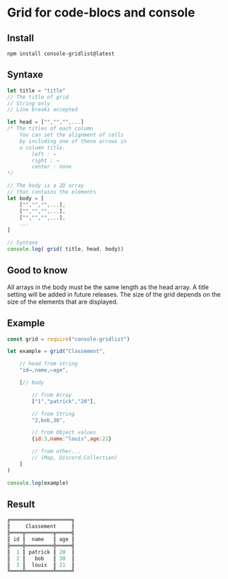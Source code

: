 # Grid for code-blocs and console

## Install

`npm install console-gridlist@latest`

## Syntaxe

```js
let title = "title"
// The title of grid
// String only
// Line breaks accepted

let head = ["","","",...]
/* The titles of each column
	You can set the alignment of cells 
	by including one of these arrows in 
	a column title. 
		left : ←
		right : →
		center : none
*/

// The body is a 2D array 
// that contains the elements
let body = [
	["","","",...],
	["","","",...],
	["","","",...],
	...
]

// Syntaxe
console.log( grid( title, head, body))
```

## Good to know

All arrays in the body must be the same length as the head array. A title setting will be added in future releases. The size of the grid depends on the size of the elements that are displayed.

## Example

```js
const grid = require("console-gridlist")

let example = grid("Classement",

	// head from string
	"id→,name,←age",

	[// body

		// from Array
		["1","patrick","20"],

		// from String
		"2,bob,30",

		// from Object values
		{id:3,name:"louis",age:21}

		// from other... 
		// (Map, Discord.Collection)
	]
)

console.log(example)
```

## Result

```rust
╔════════════════════╗
║     Classement     ║
╠════╦═════════╦═════╣
║ id ║  name   ║ age ║
╠════╬═════════╬═════╣
║  1 ║ patrick ║ 20  ║
║  2 ║   bob   ║ 30  ║
║  3 ║  louis  ║ 21  ║
╚════╩═════════╩═════╝
```